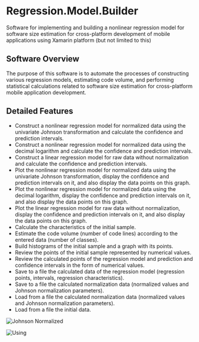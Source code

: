 # Regression.Model.Builder
Software for implementing and building a nonlinear regression model for software size estimation for cross-platform development of mobile applications using Xamarin platform (but not limited to this)

## Software Overview
The purpose of this software is to automate the processes of constructing various regression models, estimating code volume, and performing statistical calculations related to software size estimation for cross-platform mobile application development.

## Detailed Features
- Construct a nonlinear regression model for normalized data using the univariate Johnson transformation and calculate the confidence and prediction intervals.
- Construct a nonlinear regression model for normalized data using the decimal logarithm and calculate the confidence and prediction intervals.
- Construct a linear regression model for raw data without normalization and calculate the confidence and prediction intervals.
- Plot the nonlinear regression model for normalized data using the univariate Johnson transformation, display the confidence and prediction intervals on it, and also display the data points on this graph.
- Plot the nonlinear regression model for normalized data using the decimal logarithm, display the confidence and prediction intervals on it, and also display the data points on this graph.
- Plot the linear regression model for raw data without normalization, display the confidence and prediction intervals on it, and also display the data points on this graph.
- Calculate the characteristics of the initial sample.
- Estimate the code volume (number of code lines) according to the entered data (number of classes).
- Build histograms of the initial sample and a graph with its points.
- Review the points of the initial sample represented by numerical values.
- Review the calculated points of the regression model and prediction and confidence intervals in the form of numerical values.
- Save to a file the calculated data of the regression model (regression points, intervals, regression characteristics).
- Save to a file the calculated normalization data (normalized values and Johnson normalization parameters).
- Load from a file the calculated normalization data (normalized values and Johnson normalization parameters).
- Load from a file the initial data.

![Johnson Normalized](https://github.com/alex-nikitin-dev/Regression.Model.Builder/assets/44620522/e5e5a1a9-5cc7-4ab1-9631-c2cca5d07c77)

![Using](https://github.com/alex-nikitin-dev/Regression.Model.Builder/assets/44620522/e55fb5b8-5930-4a70-97c8-cd9cc0742fbb)


